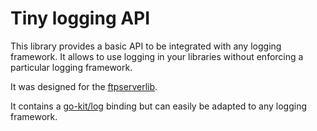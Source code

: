 # Tiny logging API

This library provides a basic API to be integrated with any logging framework. It
allows to use logging in your libraries without enforcing a particular logging
framework.

It was designed for the [ftpserverlib](https://github.com/fclairamb/ftpserverlib).

It contains a [go-kit/log](https://github.com/go-kit/log) binding but can easily be 
adapted to any logging framework.
